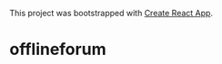 This project was bootstrapped with [Create React App](https://github.com/facebook/create-react-app).
# offlineforum
